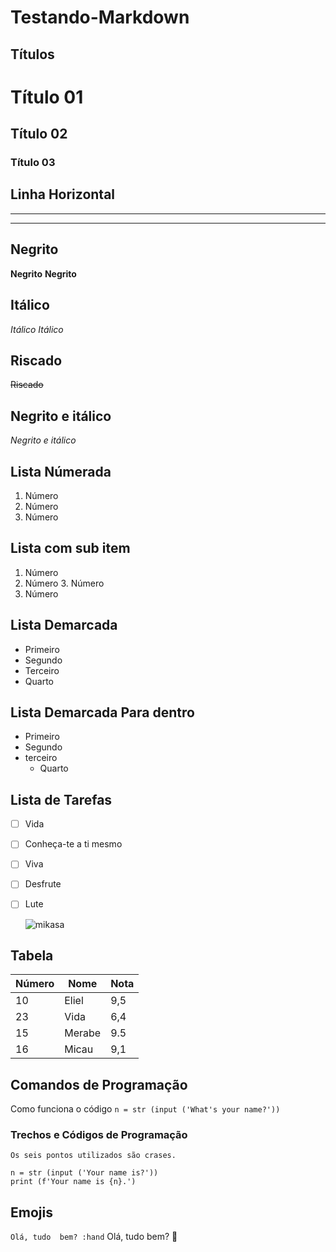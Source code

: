 # Testando-Markdown
 ## Títulos
 
 # Título 01
 ## Título 02
 ### Título 03

## Linha Horizontal

---
***

## Negrito

**Negrito**
__Negrito__

## Itálico

*Itálico*
_Itálico_

## Riscado

~~Riscado~~

## Negrito e itálico
_*Negrito e itálico*_

## Lista Númerada

1. Número
2. Número
3. Número

## Lista com sub item

1. Número
2. Número
   3. Número
4. Número 

## Lista Demarcada

* Primeiro
* Segundo
* Terceiro
* Quarto

## Lista Demarcada Para dentro

* Primeiro
* Segundo
* terceiro
  * Quarto

## Lista de Tarefas

- [ ] Vida
- [ ] Conheça-te a ti mesmo
- [ ] Viva
- [ ] Desfrute
- [ ] Lute

  ![mikasa](https://github.com/okeliel/Testando-Markdown/assets/146295300/5003f8c2-f3b6-42a3-b2b0-9ac1e8bc5289)

 ## Tabela
Número|Nome|Nota
 ---|---|--- 
  10 | Eliel | 9,5
  23 | Vida | 6,4
  15 | Merabe | 9.5
  16 | Micau | 9,1

  ## Comandos de Programação

  Como funciona o código `n = str (input ('What's your name?'))`

  ### Trechos e Códigos de Programação 

`Os seis pontos utilizados são crases.` 
 ```
 n = str (input ('Your name is?'))
 print (f'Your name is {n}.')
 ```

## Emojis

`Olá, tudo  bem? :hand`
Olá, tudo bem? 🤙

